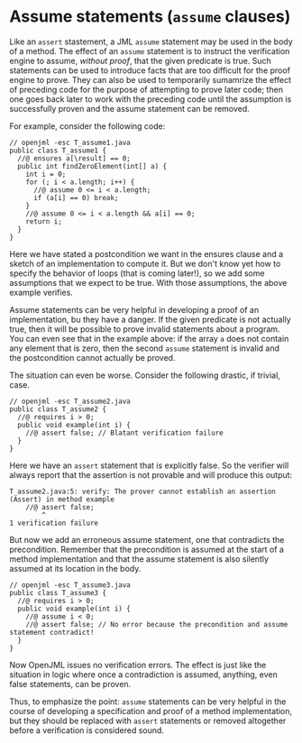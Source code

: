 # Assume statements (`assume` clauses)

Like an `assert` stastement, a JML  `assume` statement may be used in the
body of a method. The effect of an `assume` statement is to instruct
the verification engine to assume, *without proof*, that the given 
predicate is true. Such statements can be used to introduce
facts that are too difficult for the proof engine to prove.
They can also be used to temporarily sumamrize the effect of preceding code 
for the purpose of attempting to prove later code; then one goes back later
to work with the preceding code until the assumption is successfully 
proven and the assume statement can be removed.

For example, consider the following code:
```
// openjml -esc T_assume1.java
public class T_assume1 {
  //@ ensures a[\result] == 0;
  public int findZeroElement(int[] a) {
    int i = 0;
    for (; i < a.length; i++) {
      //@ assume 0 <= i < a.length;
      if (a[i] == 0) break;
    }
    //@ assume 0 <= i < a.length && a[i] == 0;
    return i;
  }
}
```

Here we have stated a postcondition we want in the ensures clause and a sketch
of an implementation to compute it. But we don't know yet how to 
specify the behavior of loops (that is coming later!), so we add some 
assumptions that we expect to be true. With those assumptions, the
above example verifies.

Assume statements can be very helpful in developing a proof of an implementation, bu they have a danger. If the given predicate is not actually 
true, then it will be possible to prove invalid statements about a program.
You can even see that in the example above: if the array `a` does not
contain any element that is zero, then the second `assume` statement is
invalid and the postcondition cannot actually be proved.

The situation can even be worse. Consider the following drastic, if trivial, case.
```
// openjml -esc T_assume2.java
public class T_assume2 {
  //@ requires i > 0;
  public void example(int i) {
    //@ assert false; // Blatant verification failure
  }
}
```
Here we have an `assert` statement that is explicitly false. So the verifier
will always report that the assertion is not provable and will produce 
this output:
```
T_assume2.java:5: verify: The prover cannot establish an assertion (Assert) in method example
    //@ assert false;
        ^
1 verification failure
```

But now we add an erroneous assume statement, one that contradicts the
precondition. Remember that the precondition is assumed at the start of a 
method implementation and that the assume statement
is also silently assumed at its location in the body.
```
// openjml -esc T_assume3.java
public class T_assume3 {
  //@ requires i > 0;
  public void example(int i) {
    //@ assume i < 0;
    //@ assert false; // No error because the precondition and assume statement contradict!
  }
}
```
Now OpenJML issues no verification errors. The effect is just like 
the situation in logic where once a contradiction is assumed, anything,
even false statements, can be proven.

Thus, to emphasize the point: `assume` statements can be very helpful in the course of developing 
a specification and proof of a method implementation, but they should be 
replaced with `assert` statements or removed altogether before a verification
is considered sound.

